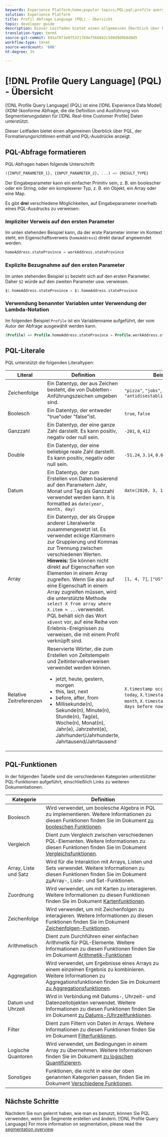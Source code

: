 ```yaml
---
keywords: Experience Platform;home;popular topics;PQL;pql;profile query language
solution: Experience Platform
title: Profil Abfrage Language (PQL) - Übersicht
topic: developer guide
description: Dieser Leitfaden bietet einen allgemeinen Überblick über PQL, der Formatierungsrichtlinien enthält und PQL-Ausdrücke anzeigt.
translation-type: tm+mt
source-git-commit: 691af873e0753217b9e7566042c508d9d9b8d8d5
workflow-type: tm+mt
source-wordcount: '686'
ht-degree: 3%

---
```



# [!DNL Profile Query Language] (PQL) - Übersicht

[!DNL Profile Query Language] (PQL) ist eine [!DNL Experience Data Model] (XDM-)konforme Abfrage, die die Definition und Ausführung von Segmentierungsdaten für [!DNL Real-time Customer Profile] Daten unterstützt.

Dieser Leitfaden bietet einen allgemeinen Überblick über PQL, der Formatierungsrichtlinien enthält und PQL-Ausdrücke anzeigt.

## PQL-Abfrage formatieren

PQL-Abfragen haben folgende Unterschrift:

```sql
({INPUT_PARAMETER_1}, {INPUT_PARAMETER_2}, ...) => {RESULT_TYPE}
```

Der Eingabeparameter kann ein einfacher Primitiv sein, z. B. ein boolescher oder ein String, oder ein komplexerer Typ, z. B. ein Objekt, ein Array oder eine Map.

Es gibt **drei** verschiedene Möglichkeiten, auf Eingabeparameter innerhalb eines PQL-Ausdrucks zu verweisen:

### Impliziter Verweis auf den ersten Parameter

Im unten stehenden Beispiel kann, da der erste Parameter immer im Kontext steht, ein Eigenschaftsverweis (`homeAddress`) direkt darauf angewendet werden.

```sql
homeAddress.stateProvince = workAddress.stateProvince
```

### Explizite Bezugnahme auf den ersten Parameter

Im unten stehenden Beispiel `$1` bezieht sich auf den ersten Parameter. Daher `$2` würde auf den zweiten Parameter usw. verwiesen.

```sql
$1.homeAddress.stateProvince = $1.homeAddress.stateProvince
```

### Verwendung benannter Variablen unter Verwendung der Lambda-Notation

Im folgenden Beispiel `Profile` ist ein Variablenname aufgeführt, der vom Autor der Abfrage ausgewählt werden kann.

```sql
(Profile) => Profile.homeAddress.stateProvince = Profile.workAddress.stateProvince
```

## PQL-Literale

PQL unterstützt die folgenden Literaltypen:

| Literal | Definition | Beispiel |
| ------- | ---------- | ------- |
| Zeichenfolge | Ein Datentyp, der aus Zeichen besteht, die von Dubletten-Anführungszeichen umgeben sind. | `"pizza"`, `"jobs"`, `"antidisestablishmentarianism"` |
| Boolesch | Ein Datentyp, der entweder &quot;true&quot;oder &quot;false&quot;ist. | `true`, `false` |
| Ganzzahl | Ein Datentyp, der eine ganze Zahl darstellt. Es kann positiv, negativ oder null sein. | `-201`, `0`, `412` |
| Double | Ein Datentyp, der eine beliebige reale Zahl darstellt. Es kann positiv, negativ oder null sein. | `-51.24`, `3.14`, `0.6942058` |
| Datum | Ein Datentyp, der zum Erstellen von Daten basierend auf den Parametern Jahr, Monat und Tag als Ganzzahl verwendet werden kann. It is formatted as `date(year, month, day)` | `date(2020, 3, 14)` |
| Array | Ein Datentyp, der als Gruppe anderer Literalwerte zusammengesetzt ist. Es verwendet eckige Klammern zur Gruppierung und Kommas zur Trennung zwischen verschiedenen Werten. <br> **Hinweis:** Sie können nicht direkt auf Eigenschaften von Elementen in einem Array zugreifen. Wenn Sie also auf eine Eigenschaft in einem Array zugreifen müssen, wird die unterstützte Methode `select X from array where X.item = ...`verwendet. <br> PQL behält sich das Wort `xEvent` vor, auf eine Reihe von Erlebnis-Ereignissen zu verweisen, die mit einem Profil verknüpft sind. | `[1, 4, 7]`, `["US", "CA"]` |
| Relative Zeitreferenzen | Reservierte Wörter, die zum Erstellen von Zeitstempeln und Zeitintervallverweisen verwendet werden können. <ul><li>jetzt, heute, gestern, morgen</li><li>this, last, next</li><li>before, after, from</li><li>Millisekunde(n), Sekunde(n), Minute(n), Stunde(n), Tag(e), Woche(n), Monat(n), Jahr(e), Jahrzehnt(e), Jahrhundert/Jahrhunderte, Jahrtausend/Jahrtausend</li></ul> | `X.timestamp occurs before today`, `X.timestamp occurs last month`, `X.timestamp occurs <= 3 days before now` |


## PQL-Funktionen

In der folgenden Tabelle sind die verschiedenen Kategorien unterstützter PQL-Funktionen aufgeführt, einschließlich Links zu weiteren Dokumentationen.

| Kategorie | Definition |
| -------- | ---------- |
| Boolesch | Wird verwendet, um boolesche Algebra in PQL zu implementieren. Weitere Informationen zu diesen Funktionen finden Sie im Dokument [zu booleschen Funktionen](./boolean-functions.md). |
| Vergleich | Dient zum Vergleich zwischen verschiedenen PQL-Elementen. Weitere Informationen zu diesen Funktionen finden Sie im Dokument [Vergleichsfunktionen](./comparison-functions.md). |
| Array, Liste und Satz | Wird für die Interaktion mit Arrays, Listen und Sets verwendet. Weitere Informationen zu diesen Funktionen finden Sie im Dokument [zu](./array-functions.md)Array-, Liste- und Set-Funktionen. |
| Zuordnung | Wird verwendet, um mit Karten zu interagieren. Weitere Informationen zu diesen Funktionen finden Sie im Dokument [Kartenfunktionen](./map-functions.md). |
| Zeichenfolge | Wird verwendet, um mit Zeichenfolgen zu interagieren. Weitere Informationen zu diesen Funktionen finden Sie im Dokument [Zeichenfolgen-Funktionen](./string-functions.md). |
| Arithmetisch | Dient zum Durchführen einer einfachen Arithmetik für PQL-Elemente. Weitere Informationen zu diesen Funktionen finden Sie im Dokument [Arithmetik-Funktionen](./arithmetic-functions.md) |
| Aggregation | Wird verwendet, um Ergebnisse eines Arrays zu einem einzelnen Ergebnis zu kombinieren. Weitere Informationen zu Aggregationsfunktionen finden Sie im Dokument [zu Aggregationsfunktionen](./aggregation-functions.md). |
| Datum und Uhrzeit | Wird in Verbindung mit Datums-, Uhrzeit- und Datenzeitobjekten verwendet. Weitere Informationen zu diesen Funktionen finden Sie im Dokument [zu Datums-/Uhrzeitfunktionen](./datetime-functions.md). |
| Filter | Dient zum Filtern von Daten in Arrays. Weitere Informationen zu diesen Funktionen finden Sie im Dokument [Filterfunktionen](./filter-functions.md). |
| Logische Quantoren | Wird verwendet, um Bedingungen in einem Array zu übernehmen. Weitere Informationen finden Sie im Dokument [zu logischen Quantifizierern](./logical-quantifiers.md). |
| Sonstiges | Funktionen, die nicht in eine der oben genannten Kategorien passen, finden Sie im Dokument [Verschiedene Funktionen](./misc-functions.md). |

## Nächste Schritte

Nachdem Sie nun gelernt haben, wie man es benutzt, können Sie PQL verwenden, wenn Sie Segmente erstellen und ändern. [!DNL Profile Query Language] For more information on segmentation, please read the [segmentation overview](../home.md).